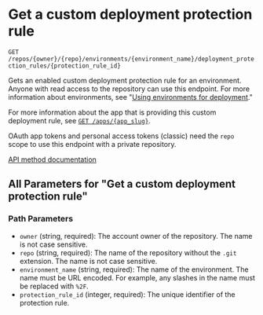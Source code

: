 # Get a custom deployment protection rule

`GET /repos/{owner}/{repo}/environments/{environment_name}/deployment_protection_rules/{protection_rule_id}`

Gets an enabled custom deployment protection rule for an environment. Anyone with read access to the repository can use this endpoint. For more information about environments, see "[Using environments for deployment](https://docs.github.com/actions/deployment/targeting-different-environments/using-environments-for-deployment)."

For more information about the app that is providing this custom deployment rule, see [`GET /apps/{app_slug}`](https://docs.github.com/rest/apps/apps#get-an-app).

OAuth app tokens and personal access tokens (classic) need the `repo` scope to use this endpoint with a private repository.

[API method documentation](https://docs.github.com/rest/deployments/protection-rules#get-a-custom-deployment-protection-rule)

## All Parameters for "Get a custom deployment protection rule"

### Path Parameters

- `owner` (string, required): The account owner of the repository. The name is not case sensitive.
- `repo` (string, required): The name of the repository without the `.git` extension. The name is not case sensitive.
- `environment_name` (string, required): The name of the environment. The name must be URL encoded. For example, any slashes in the name must be replaced with `%2F`.
- `protection_rule_id` (integer, required): The unique identifier of the protection rule.